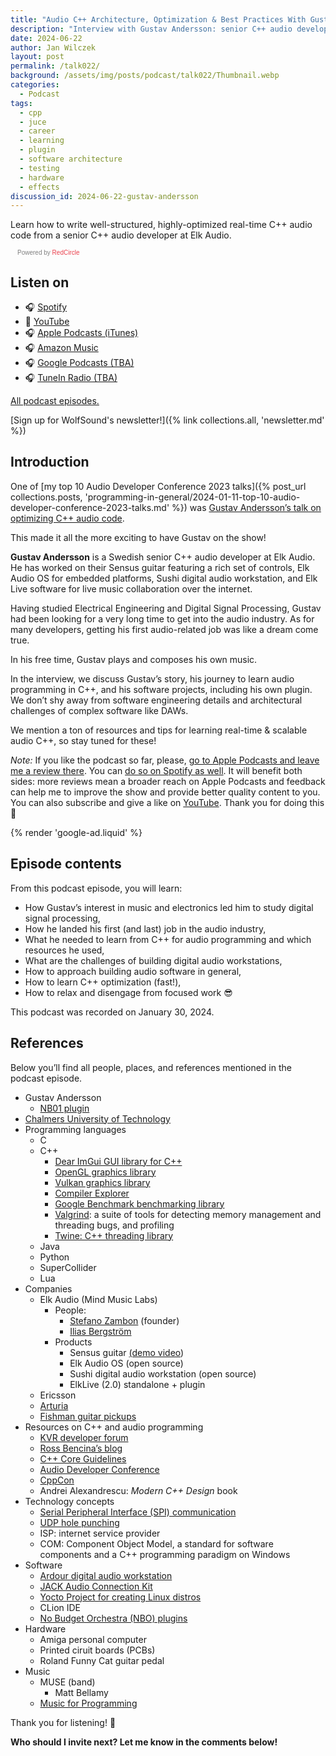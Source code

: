 ```yaml
---
title: "Audio C++ Architecture, Optimization & Best Practices With Gustav Andersson | WolfTalk #022"
description: "Interview with Gustav Andersson: senior C++ audio developer at Elk Audio. Learn how to write well-structured, highly-optimized real-time C++ audio code."
date: 2024-06-22
author: Jan Wilczek
layout: post
permalink: /talk022/
background: /assets/img/posts/podcast/talk022/Thumbnail.webp
categories:
  - Podcast
tags:
  - cpp
  - juce
  - career
  - learning
  - plugin
  - software architecture
  - testing
  - hardware
  - effects
discussion_id: 2024-06-22-gustav-andersson
---
```

Learn how to write well-structured, highly-optimized real-time C++ audio code from a senior C++ audio developer at Elk Audio.

<script async defer onload="redcircleIframe();" src="https://api.podcache.net/embedded-player/sh/bf40a1d2-7e41-4ddb-8c3a-ed82394723ba/ep/d5b118ec-df32-4a04-8c28-89f04db8b062"></script> <div class="redcirclePlayer-d5b118ec-df32-4a04-8c28-89f04db8b062"></div> <style> .redcircle-link:link { color: #ea404d; text-decoration: none; } .redcircle-link:hover { color: #ea404d; } .redcircle-link:active { color: #ea404d; } .redcircle-link:visited { color: #ea404d; } </style>
<p style="margin-top:3px;margin-left:11px;font-family: sans-serif;font-size: 10px; color: gray;">Powered by <a class="redcircle-link" href="https://redcircle.com?utm_source=rc_embedded_player&utm_medium=web&utm_campaign=embedded_v1">RedCircle</a></p>

## Listen on

* 🎧 [Spotify](https://open.spotify.com/episode/5LM4CTD1eHzePDgHRAIIED?si=TQw2n5ETRHynq7zsDdxrWw)
* 🎥 [YouTube](https://youtu.be/Nm6ehE9MQs4?si=nwwdzUWE__j0qG1P)
* 🎧 [Apple Podcasts (iTunes)](https://podcasts.apple.com/us/podcast/how-to-master-real-time-audio-c-with-fabian-renn-giles/id1595913701?i=1000656174630)
* 🎧 [Amazon Music](https://music.amazon.com/podcasts/b42682b5-61ba-4a6f-8b11-aed42b07ef9f/episodes/25a48edd-ecc1-45a5-961d-c5dabb282392/audio-c-architecture-optimization-best-practices-with-gustav-andersson-wolftalk-022)
* 🎧 [Google Podcasts (TBA)](#)
* 🎧 [TuneIn Radio (TBA)](#)

[All podcast episodes.](/podcast)

[Sign up for WolfSound's newsletter!]({% link collections.all, 'newsletter.md' %})

## Introduction

One of [my top 10 Audio Developer Conference 2023 talks]({% post_url collections.posts, 'programming-in-general/2024-01-11-top-10-audio-developer-conference-2023-talks.md' %}) was [Gustav Andersson’s talk on optimizing C++ audio code](https://youtu.be/HdyiQLQCvfs?si=0Yi26KVDWurYweUf).

This made it all the more exciting to have Gustav on the show!

**Gustav Andersson** is a Swedish senior C++ audio developer at Elk Audio. He has worked on their Sensus guitar featuring a rich set of controls, Elk Audio OS for embedded platforms, Sushi digital audio workstation, and Elk Live software for live music collaboration over the internet.

Having studied Electrical Engineering and Digital Signal Processing, Gustav had been looking for a very long time to get into the audio industry. As for many developers, getting his first audio-related job was like a dream come true.

In his free time, Gustav plays and composes his own music.

In the interview, we discuss Gustav’s story, his journey to learn audio programming in C++, and his software projects, including his own plugin. We don’t shy away from software engineering details and architectural challenges of complex software like DAWs.

We mention a ton of resources and tips for learning real-time & scalable audio C++, so stay tuned for these!

*Note:* If you like the podcast so far, please, [go to Apple Podcasts and leave me a review there](https://podcasts.apple.com/us/podcast/wolftalk-podcast-about-audio-programming-people-careers/id1595913701). You can [do so on Spotify as well](https://open.spotify.com/show/5xc7EJiH9shG6zdSC5ejyw?si=eb35597e60a54e70). It will benefit both sides: more reviews mean a broader reach on Apple Podcasts and feedback can help me to improve the show and provide better quality content to you. You can also subscribe and give a like on [YouTube](https://youtube.com/c/WolfSoundAudio). Thank you for doing this 🙏

{% render 'google-ad.liquid' %}

## Episode contents

From this podcast episode, you will learn:

* How Gustav’s interest in music and electronics led him to study digital signal processing,
* How he landed his first (and last) job in the audio industry,
* What he needed to learn from C++ for audio programming and which resources he used,
* What are the challenges of building digital audio workstations,
* How to approach building audio software in general,
* How to learn C++ optimization (fast!),
* How to relax and disengage from focused work 😎

This podcast was recorded on January 30, 2024.

## References

Below you’ll find all people, places, and references mentioned in the podcast episode.

- Gustav Andersson
    - [NB01 plugin](https://www.kvraudio.com/product/nb01---distortion-sustainer-by-noizebox-industries)
- [Chalmers University of Technology](https://www.chalmers.se/en/)
- Programming languages
    - C
    - C++
        - [Dear ImGui GUI library for C++](https://github.com/ocornut/imgui)
        - [OpenGL graphics library](https://www.opengl.org/)
        - [Vulkan graphics library](https://www.vulkan.org/)
        - [Compiler Explorer](https://godbolt.org/)
        - [Google Benchmark benchmarking library](https://github.com/google/benchmark)
        - [Valgrind](https://valgrind.org/): a suite of tools for detecting memory management and threading bugs, and profiling
        - [Twine: C++ threading library](https://codeberg.org/jfinkhaeuser/twine)
    - Java
    - Python
    - SuperCollider
    - Lua
- Companies
    - Elk Audio (Mind Music Labs)
        - People:
            - [Stefano Zambon](https://www.linkedin.com/in/stefano-zambon-38113410a?miniProfileUrn=urn%3Ali%3Afs_miniProfile%3AACoAABttfBEB_ouCihI5cIyESCoAUvPBxj5i2_w&lipi=urn%3Ali%3Apage%3Ad_flagship3_search_srp_all%3BAy3ZCttkRiaiH66wd7G5CA%3D%3D) (founder)
            - [Ilias Bergström](https://www.linkedin.com/in/ilias-bergstr%C3%B6m-0ba8aa4?miniProfileUrn=urn%3Ali%3Afs_miniProfile%3AACoAAADYDg4Bbu5bPW5JVA2E1VNQkjffAC15sT4&lipi=urn%3Ali%3Apage%3Ad_flagship3_search_srp_all%3BjdVdrBVGSmCK%2BnNsipYTNg%3D%3D)
        - Products
            - Sensus guitar [(demo video](https://youtu.be/fqzEQnsSIoY?si=z52M9HwSJ7Q0mgfC))
            - Elk Audio OS (open source)
            - Sushi digital audio workstation (open source)
            - ElkLive (2.0) standalone + plugin
    - Ericsson
    - [Arturia](https://www.arturia.com/)
    - [Fishman guitar pickups](https://www.fishman.com/)
- Resources on C++ and audio programming
    - [KVR developer forum](https://www.kvraudio.com/forum)
    - [Ross Bencina’s blog](http://www.rossbencina.com/)
    - [C++ Core Guidelines](https://github.com/isocpp/CppCoreGuidelines)
    - [Audio Developer Conference](https://audio.dev/)
    - [CppCon](https://cppcon.org/)
    - Andrei Alexandrescu: *Modern C++ Design* book
- Technology concepts
    - [Serial Peripheral Interface (SPI) communication](https://en.wikipedia.org/wiki/Serial_Peripheral_Interface)
    - [UDP hole punching](https://en.wikipedia.org/wiki/UDP_hole_punching)
    - ISP: internet service provider
    - COM: Component Object Model, a standard for software components and a C++ programming paradigm on Windows
- Software
    - [Ardour digital audio workstation](https://github.com/Ardour/ardour)
    - [JACK Audio Connection Kit](https://wiki.archlinux.org/title/JACK_Audio_Connection_Kit)
    - [Yocto Project for creating Linux distros](https://www.yoctoproject.org/)
    - CLion IDE
    - [No Budget Orchestra (NBO) plugins](https://linuxmusicians.com/viewtopic.php?t=25459)
- Hardware
    - Amiga personal computer
    - Printed ciruit boards (PCBs)
    - Roland Funny Cat guitar pedal
- Music
    - MUSE (band)
        - Matt Bellamy
    - [Music for Programming](https://musicforprogramming.net/latest/)

Thank you for listening! 🙏

**Who should I invite next? Let me know in the comments below!**
